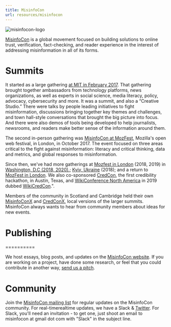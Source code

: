 ```yaml
---
title: MisinfoCon
url: resources/misinfocon
---
```

![misinfocon-logo](/content-images/resources/misinfocon_black.png)

[MisinfoCon](https://misinfocon.com) is a global movement focused on building solutions to online trust, verification, fact-checking, and reader experience in the interest of addressing misinformation in all of its forms.

# Summits

It started as a large gathering [at MIT in February 2017](https://misinfocon.com/misinfocon-a-summit-on-misinformation-feb-24-26-at-mit-media-lab-the-nieman-foundation-for-232507bd08a6). That gathering brought together ambassadors from technology platforms, news organizations, as well as experts in social science, media literacy, policy, advocacy, cybersecurity and more. It was a summit, and also a “Creative Studio.” There were talks by people leading initiatives to fight misinformation, discussions bringing together key themes and challenges, and town hall-style conversations that brought the big picture into focus. And there were also demos of tools being developed to help journalists, newsrooms, and readers make better sense of the information around them.

The second in-person gathering was [MisinfoCon at MozFest](https://misinfocon.com/misinfocon-is-back-well-see-you-at-the-mozilla-festival-in-london-fb8ea5f8c42b), Mozilla's open web festival, in London, in October 2017. The event focused on three areas critical to the fight against misinformation: literacy and critical thinking, data and metrics, and global responses to misinformation.

Since then, we've had more gatherings at [Mozfest in London](http://london.misinfocon.com) (2018, 2019) in [Washington, D.C (2018, 2020).](https://misinfocon.com/misinfocon-dc-recap-46d2d8ce96a4); [Kyiv, Ukraine](https://misinfocon.com/misinfocon-kyiv-recap-ca14026a7165) (2018); and a return to [MozFest in London](https://london.misinfocon.com/). We also co-sponsored [CredCon](https://www.credcon.org/), the first credibility hackathon, in Austin, Texas, and [WikiConference North America](https://wikiconference.org/wiki/2019/Main_Page) in 2019 dubbed [WikiCredCon](https://misinfocon.com/wikicredcon-record-number-of-attendees-participate-in-6th-annual-wikiconference-north-america-212d8c54b127).".

Members of the community in Scotland and Cambridge held their own [MisinfoConX](https://misinfocon.com/misinfoconx-debut-making-waves-in-the-fight-against-misinformation-b1913810193) and [CredConX](https://twitter.com/credcoalition/status/1121411668871995394), local versions of the larger summits. MisinfoCon always wants to hear from community members about ideas for new events.

# Publishing
==========

We host essays, blog posts, and updates on the [MisinfoCon website](https://misinfocon.com/). If you are working on a project, have done some research, or feel that you could contribute in another way, [send us a pitch](https://docs.google.com/forms/d/e/1FAIpQLSfYC27JfyoLT4UkdneXWxtx6mLNHFKzpqdanYxlSxPefArgcA/viewform?c=0&w=1).

# Community

Join the [MisinfoCon mailing list](http://eepurl.com/cBO3UX) for regular updates on the MisinfoCon community. For real-timerealtime updates, we have a Slack & [Twitter](https://twitter.com/misinfocon). For Slack, you'll need an invitation - to get one, just shoot an email to misinfocon at gmail dot com with "Slack" in the subject line.

<!--This is dead

# Calendar

Are you heading to an event focused on information accuracy or news credibility? Want to continue the conversations started at MisinfoCon in other locations? Check out our [crowdsourced calendar of events](https://hackshackers.github.io/misinfocon-event-calendar/) and [add new events](https://docs.google.com/forms/d/e/1FAIpQLScK7dxcv9tQoRHwzMBs0rcarAKooGhIM3CQHc7_b-hZUd2w6Q/viewform?c=0&w=1).

-->

